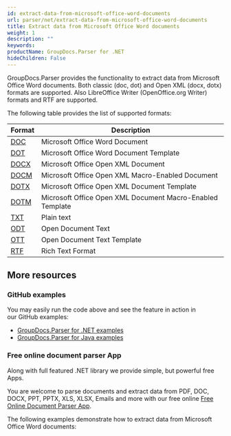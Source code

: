 ```yaml
---
id: extract-data-from-microsoft-office-word-documents
url: parser/net/extract-data-from-microsoft-office-word-documents
title: Extract data from Microsoft Office Word documents
weight: 1
description: ""
keywords: 
productName: GroupDocs.Parser for .NET
hideChildren: False
---
```

GroupDocs.Parser provides the functionality to extract data from Microsoft Office Word documents. Both classic (doc, dot) and Open XML (docx, dotx) formats are supported. Also LibreOffice Writer (OpenOffice.org Writer) formats and RTF are supported.

The following table provides the list of supported formats:

| Format | Description |
| --- | --- |
| [DOC](https://wiki.fileformat.com/word-processing/doc/) | Microsoft Office Word Document |
| [DOT](https://wiki.fileformat.com/word-processing/dot/) | Microsoft Office Word Document Template |
| [DOCX](https://wiki.fileformat.com/word-processing/docx/) | Microsoft Office Open XML Document |
| [DOCM](https://wiki.fileformat.com/word-processing/docm/) | Microsoft Office Open XML Macro-Enabled Document |
| [DOTX](https://wiki.fileformat.com/word-processing/dotx/) | Microsoft Office Open XML Document Template |
| [DOTM](https://wiki.fileformat.com/word-processing/dotm/) | Microsoft Office Open XML Document Macro-Enabled Template |
| [TXT](https://wiki.fileformat.com/word-processing/txt/) | Plain text |
| [ODT](https://wiki.fileformat.com/word-processing/odt/) | Open Document Text |
| [OTT](https://wiki.fileformat.com/word-processing/ott/) | Open Document Text Template |
| [RTF](https://wiki.fileformat.com/word-processing/rtf/) | Rich Text Format |

## More resources

### GitHub examples

You may easily run the code above and see the feature in action in our GitHub examples:

*   [GroupDocs.Parser for .NET examples](https://github.com/groupdocs-parser/GroupDocs.Parser-for-.NET)    
*   [GroupDocs.Parser for Java examples](https://github.com/groupdocs-parser/GroupDocs.Parser-for-Java)    

### Free online document parser App

Along with full featured .NET library we provide simple, but powerful free Apps.

You are welcome to parse documents and extract data from PDF, DOC, DOCX, PPT, PPTX, XLS, XLSX, Emails and more with our free online [Free Online Document Parser App](https://products.groupdocs.app/parser).

The following examples demonstrate how to extract data from Microsoft Office Word documents:
